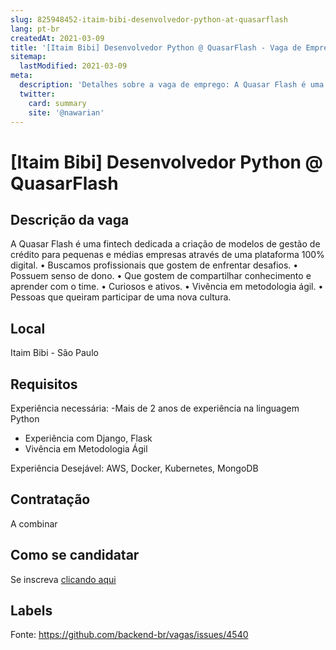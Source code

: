 ```yaml
---
slug: 825948452-itaim-bibi-desenvolvedor-python-at-quasarflash
lang: pt-br
createdAt: 2021-03-09
title: '[Itaim Bibi] Desenvolvedor Python @ QuasarFlash - Vaga de Emprego'
sitemap:
  lastModified: 2021-03-09
meta:
  description: 'Detalhes sobre a vaga de emprego: A Quasar Flash é uma fintech dedicada a criação de modelos de gestão de crédito para pequenas e médias empresas através de uma plataforma 100% digital. •	Buscamos profissionais que gostem de enfrentar desafios. •	Possuem senso de dono. •	Que gostem de compartilhar conhecimento e aprender com o time. •	Curiosos e ativos. •	Vivência em metodologia ágil. •	Pessoas que queiram participar de uma nova cultura.'
  twitter:
    card: summary
    site: '@nawarian'
---
```


# [Itaim Bibi] Desenvolvedor Python @ QuasarFlash

## Descrição da vaga

A Quasar Flash é uma fintech dedicada a criação de modelos de gestão de crédito para pequenas e médias empresas através de uma plataforma 100% digital.
•	Buscamos profissionais que gostem de enfrentar desafios.
•	Possuem senso de dono.
•	Que gostem de compartilhar conhecimento e aprender com o time.
•	Curiosos e ativos. 
•	Vivência em metodologia ágil. 
•	Pessoas que queiram participar de uma nova cultura.

## Local

Itaim Bibi - São Paulo

## Requisitos

Experiência necessária:
-Mais de 2 anos de experiência na linguagem Python
- Experiência com Django, Flask
- Vivência em Metodologia Ágil

Experiência Desejável:
AWS, Docker, Kubernetes, MongoDB

## Contratação

A combinar

## Como se candidatar

Se inscreva [clicando aqui](https://www.pyjobs.com.br/job/2241)

## Labels



Fonte: https://github.com/backend-br/vagas/issues/4540